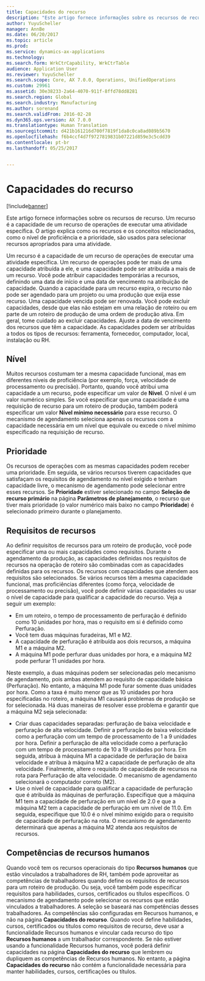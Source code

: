 ```yaml
---
title: Capacidades do recurso
description: "Este artigo fornece informações sobre os recursos de recurso. Um recurso é a capacidade de um recurso de operações de executar uma atividade específica. O artigo explica como os recursos e os conceitos relacionados, como o nível de proficiência e a prioridade, são usados para selecionar recursos apropriados para uma atividade."
author: YuyuScheller
manager: AnnBe
ms.date: 06/20/2017
ms.topic: article
ms.prod: 
ms.service: dynamics-ax-applications
ms.technology: 
ms.search.form: WrkCtrCapability, WrkCtrTable
audience: Application User
ms.reviewer: YuyuScheller
ms.search.scope: Core, AX 7.0.0, Operations, UnifiedOperations
ms.custom: 29961
ms.assetid: 30e38233-2a64-4070-911f-8ffd78dd8281
ms.search.region: Global
ms.search.industry: Manufacturing
ms.author: sorenand
ms.search.validFrom: 2016-02-28
ms.dyn365.ops.version: AX 7.0.0
ms.translationtype: Human Translation
ms.sourcegitcommit: d421b161216d700f7819f1da8c0ca8ad089b5670
ms.openlocfilehash: f6b4ccf4d7f9727819831b07221d859e3c5cdd39
ms.contentlocale: pt-br
ms.lasthandoff: 05/25/2017


---
```


# <a name="resource-capabilities"></a>Capacidades do recurso

[!include[banner](../includes/banner.md)]


Este artigo fornece informações sobre os recursos de recurso. Um recurso é a capacidade de um recurso de operações de executar uma atividade específica. O artigo explica como os recursos e os conceitos relacionados, como o nível de proficiência e a prioridade, são usados para selecionar recursos apropriados para uma atividade.

Um recurso é a capacidade de um recurso de operações de executar uma atividade específica. Um recurso de operações pode ter mais de uma capacidade atribuída a ele, e uma capacidade pode ser atribuída a mais de um recurso. Você pode atribuir capacidades temporárias a recursos, definindo uma data de início e uma data de vencimento na atribuição de capacidade. Quando a capacidade para um recurso expira, o recurso não pode ser agendado para um projeto ou uma produção que exija esse recurso. Uma capacidade vencida pode ser renovada. Você pode excluir capacidades, desde que elas não estejam em uma relação de roteiro ou em parte de um roteiro de produção de uma ordem de produção ativa. Em geral, tome cuidado ao excluir capacidades. Ajuste a data de vencimento dos recursos que têm a capacidade. As capacidades podem ser atribuídas a todos os tipos de recursos: ferramenta, fornecedor, computador, local, instalação ou RH.

## <a name="level"></a>Nível
Muitos recursos costumam ter a mesma capacidade funcional, mas em diferentes níveis de proficiência (por exemplo, força, velocidade de processamento ou precisão). Portanto, quando você atribui uma capacidade a um recurso, pode especificar um valor de **Nível**. O nível é um valor numérico simples. Se você especificar que uma capacidade é uma requisição de recurso para um roteiro de produção, também poderá especificar um valor **Nível mínimo necessário** para esse recurso. O mecanismo de agendamento seleciona apenas os recursos com a capacidade necessária em um nível que equivale ou excede o nível mínimo especificado na requisição de recurso.

## <a name="priority"></a>Prioridade
Os recursos de operações com as mesmas capacidades podem receber uma prioridade. Em seguida, se vários recursos tiverem capacidades que satisfaçam os requisitos de agendamento no nível exigido e tenham capacidade livre, o mecanismo de agendamento pode selecionar entre esses recursos. Se **Prioridade** estiver selecionado no campo **Seleção de recurso primário** na página **Parâmetros de planejamento**, o recurso que tiver mais prioridade (o valor numérico mais baixo no campo **Prioridade**) é selecionado primeiro durante o planejamento.

## <a name="resource-requirements"></a>Requisitos de recursos
Ao definir requisitos de recursos para um roteiro de produção, você pode especificar uma ou mais capacidades como requisitos. Durante o agendamento da produção, as capacidades definidas nos requisitos de recursos na operação de roteiro são combinadas com as capacidades definidas para os recursos. Os recursos com capacidades que atendem aos requisitos são selecionados. Se vários recursos têm a mesma capacidade funcional, mas proficiências diferentes (como força, velocidade de processamento ou precisão), você pode definir várias capacidades ou usar o nível de capacidade para qualificar a capacidade do recurso. Veja a seguir um exemplo:

-   Em um roteiro, o tempo de processamento de perfuração é definido como 10 unidades por hora, mas o requisito em si é definido como Perfuração.
-   Você tem duas máquinas furadeiras, M1 e M2.
-   A capacidade de perfuração é atribuída aos dois recursos, a máquina M1 e a máquina M2.
-   A máquina M1 pode perfurar duas unidades por hora, e a máquina M2 pode perfurar 11 unidades por hora.

Neste exemplo, a duas máquinas podem ser selecionadas pelo mecanismo de agendamento, pois ambas atendem ao requisito de capacidade básica (Perfuração). No entanto, a máquina M1 pode furar somente duas unidades por hora. Como a taxa é muito menor que as 10 unidades por hora especificadas no roteiro, a máquina M1 causará problemas de produção se for selecionada. Há duas maneiras de resolver esse problema e garantir que a máquina M2 seja selecionada:

-   Criar duas capacidades separadas: perfuração de baixa velocidade e perfuração de alta velocidade. Definir a perfuração de baixa velocidade como a perfuração com um tempo de processamento de 1 a 9 unidades por hora. Definir a perfuração de alta velocidade como a perfuração com um tempo de processamento de 10 a 19 unidades por hora. Em seguida, atribua à máquina M1 a capacidade de perfuração de baixa velocidade e atribua à máquina M2 a capacidade de perfuração de alta velocidade. Finalmente, altere o requisito de capacidade de recursos na rota para Perfuração de alta velocidade. O mecanismo de agendamento selecionará o computador correto (M2).
-   Use o nível de capacidade para qualificar a capacidade de perfuração que é atribuída às máquinas de perfuração. Especifique que a máquina M1 tem a capacidade de perfuração em um nível de 2.0 e que a máquina M2 tem a capacidade de perfuração em um nível de 11.0. Em seguida, especifique que 10.0 é o nível mínimo exigido para o requisito de capacidade de perfuração na rota. O mecanismo de agendamento determinará que apenas a máquina M2 atenda aos requisitos de recursos.

## <a name="competencies-for-human-resources"></a>Competências de recursos humanos
Quando você tem os recursos operacionais do tipo **Recursos humanos** que estão vinculados a trabalhadores de RH, também pode aproveitar as competências de trabalhadores quando define os requisitos de recursos para um roteiro de produção. Ou seja, você também pode especificar requisitos para habilidades, cursos, certificados ou títulos específicos. O mecanismo de agendamento pode selecionar os recursos que estão vinculados a trabalhadores. A seleção se baseará nas competências desses trabalhadores. As competências são configuradas em Recursos humanos, e não na página **Capacidades do recurso**. Quando você define habilidades, cursos, certificados ou títulos como requisitos de recurso, deve usar a funcionalidade Recursos humanos e vincular cada recurso do tipo **Recursos humanos** a um trabalhador correspondente. Se não estiver usando a funcionalidade Recursos humanos, você poderá definir capacidades na página **Capacidades do recurso** que lembrem ou dupliquem as competências de Recursos humanos. No entanto, a página **Capacidades do recurso** não contém a funcionalidade necessária para manter habilidades, cursos, certificações ou títulos.




